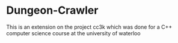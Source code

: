 # Dungeon-Crawler
This is an extension on the project cc3k which was done for a C++ computer science course at the university of waterloo
